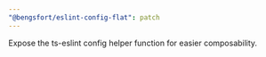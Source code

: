 ```yaml
---
"@bengsfort/eslint-config-flat": patch
---
```


Expose the ts-eslint config helper function for easier composability.
